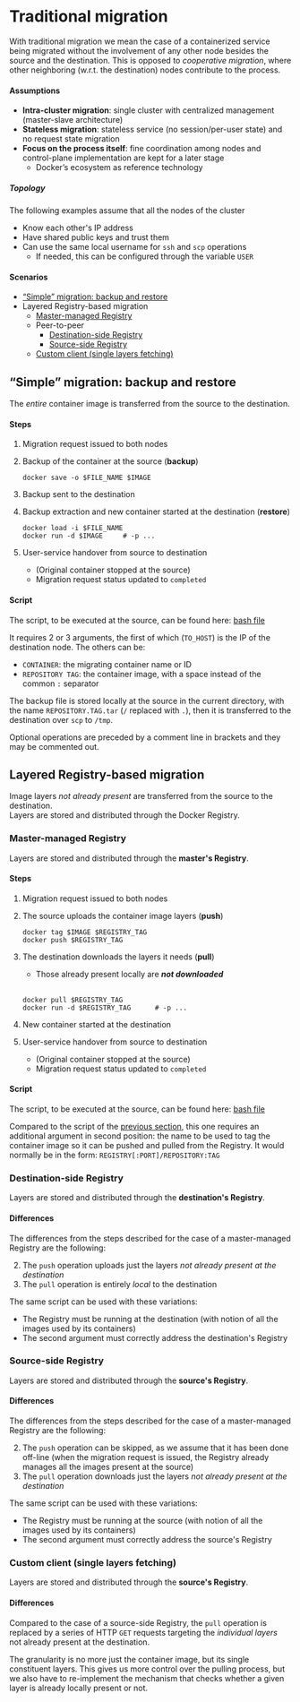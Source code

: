 # Traditional migration #
With traditional migration we mean the case of a containerized service being migrated without the involvement of any other node besides the source and the destination. This is opposed to _cooperative migration_, where other neighboring (w.r.t. the destination) nodes contribute to the process.

#### Assumptions ####
- **Intra-cluster migration**: single cluster with centralized management (master-slave architecture)
- **Stateless migration**: stateless service (no session/per-user state) and no request state migration
- **Focus on the process itself**: fine coordination among nodes and control-plane implementation are kept for a later stage
  - Docker’s ecosystem as reference technology

##### Topology #####
The following examples assume that all the nodes of the cluster
- Know each other's IP address
- Have shared public keys and trust them
- Can use the same local username for `ssh` and `scp` operations
  - If needed, this can be configured through the variable `USER`

#### Scenarios ####
- [“Simple” migration: backup and restore](#simple-migration-backup-and-restore)
- Layered Registry-based migration
  - [Master-managed Registry](#master-managed-registry)
  - Peer-to-peer
    - [Destination-side Registry](#destination-side-registry)
    - [Source-side Registry](#source-side-registry)
  - [Custom client (single layers fetching)](#custom-client-single-layers-fetching)

## “Simple” migration: backup and restore ##
The _entire_ container image is transferred from the source to the destination.

#### Steps ####
1. Migration request issued to both nodes
2. Backup of the container at the source (**backup**)

   ```
   docker save -o $FILE_NAME $IMAGE
   ```
3. Backup sent to the destination
4. Backup extraction and new container started at the destination (**restore**)
   
   ```
   docker load -i $FILE_NAME
   docker run -d $IMAGE		# -p ...
   ```
5. User-service handover from source to destination
   - \(Original container stopped at the source)
   - Migration request status updated to `completed`

#### Script ####
The script, to be executed at the source, can be found here: [bash file](standard%20migration/simple/ssl_migr_source.sh)

It requires 2 or 3 arguments, the first of which (`TO_HOST`) is the IP of the destination node. The others can be:
- `CONTAINER`: the migrating container name or ID
- `REPOSITORY TAG`: the container image, with a space instead of the common `:` separator

The backup file is stored locally at the source in the current directory, with the name `REPOSITORY.TAG.tar` (`/` replaced with `.`), then it is transferred to the destination over `scp` to `/tmp`.

Optional operations are preceded by a comment line in brackets and they may be commented out.


## Layered Registry-based migration ##
Image layers _not already present_ are transferred from the source to the destination.  
Layers are stored and distributed through the Docker Registry.

### Master-managed Registry ###
Layers are stored and distributed through the **master's Registry**.

#### Steps ####
1. Migration request issued to both nodes
2. The source uploads the container image layers (**push**)
   
   ```
   docker tag $IMAGE $REGISTRY_TAG
   docker push $REGISTRY_TAG
   ```
3. The destination downloads the layers it needs (**pull**)
   - Those already present locally are ***not downloaded***
   <br/>
   
   ```
   docker pull $REGISTRY_TAG
   docker run -d $REGISTRY_TAG		# -p ...
   ```
4. New container started at the destination
5. User-service handover from source to destination
   - \(Original container stopped at the source)
   - Migration request status updated to `completed`

#### Script ####
The script, to be executed at the source, can be found here: [bash file](standard%20migration/layered/lrm_migr_source.sh)

Compared to the script of the [previous section](#script), this one requires an additional argument in second position: the name to be used to tag the container image so it can be pushed and pulled from the Registry.
It would normally be in the form: `REGISTRY[:PORT]/REPOSITORY:TAG`

### Destination-side Registry ###
Layers are stored and distributed through the **destination's Registry**.

#### Differences ####
The differences from the steps described for the case of a master-managed Registry are the following:

2. The `push` operation uploads just the layers _not already present at the destination_
3. The `pull` operation is entirely _local_ to the destination

The same script can be used with these variations:
- The Registry must be running at the destination (with notion of all the images used by its containers)
- The second argument must correctly address the destination's Registry

### Source-side Registry ###
Layers are stored and distributed through the **source's Registry**.

#### Differences ####
The differences from the steps described for the case of a master-managed Registry are the following:

2. The `push` operation can be skipped, as we assume that it has been done off-line (when the migration request is issued, the Registry already manages all the images present at the source)
3. The `pull` operation downloads just the layers _not already present at the destination_

The same script can be used with these variations:
- The Registry must be running at the source (with notion of all the images used by its containers)
- The second argument must correctly address the source's Registry

### Custom client (single layers fetching) ###
Layers are stored and distributed through the **source's Registry**.

#### Differences ####
Compared to the case of a source-side Registry, the `pull` operation is replaced by a series of HTTP `GET` requests targeting the _individual layers_ not already present at the destination.

The granularity is no more just the container image, but its single constituent layers. This gives us more control over the pulling process, but we also have to re-implement the mechanism that checks whether a given layer is already locally present or not.
